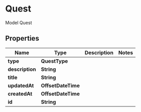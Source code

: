 

# Quest

Model Quest

## Properties

| Name | Type | Description | Notes |
|------------ | ------------- | ------------- | -------------|
|**type** | **QuestType** |  |  |
|**description** | **String** |  |  |
|**title** | **String** |  |  |
|**updatedAt** | **OffsetDateTime** |  |  |
|**createdAt** | **OffsetDateTime** |  |  |
|**id** | **String** |  |  |



